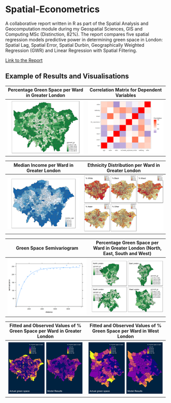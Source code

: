 # Spatial-Econometrics

A collaborative report written in R as part of the Spatial Analysis and Geocomputation module during my Geospatial Sciences, GIS and Computing MSc (Distinction, 82%). The report compares five spatial regression models predictive power in determining green space in London: Spatial Lag, Spatial Error, Spatial Durbin, Geographically Weighted Regression (GWR) and Linear Regression with Spatial Filtering. 

[Link to the Report](https://tdayeni.github.io/Spatial-Econometrics/)

## Example of Results and Visualisations
Percentage Green Space per Ward in Greater London             |  Correlation Matrix for Dependent Variables
:-------------------------:|:-------------------------:
![](group_5_report_bookdown_files/figure-html/Figure1-1.png )  |  ![]( group_5_report_bookdown_files/figure-html/multicollinearity-1.png )


Median Income per Ward in Greater London      |  Ethnicity Distribution per Ward in Greater London
:-------------------------:|:-------------------------:
![](  group_5_report_bookdown_files/figure-html/ldnagedist-1.png  )  |  ![]( group_5_report_bookdown_files/figure-html/demoplots-1.png   )



Green Space Semivariogram       | Percentage Green Space per Ward in Greater London (North, East, South and West)
:-------------------------:|:-------------------------:
![](   group_5_report_bookdown_files/figure-html/semivariogram-1.png  )  |  ![]( group_5_report_bookdown_files/figure-html/Figure2-1.png   )

Fitted and Observed Values of % Green Space per Ward in Greater London      | Fitted and Observed Values of % Green Space per Ward in West London
:-------------------------:|:-------------------------:
![](  group_5_report_bookdown_files/figure-html/Figure-1-1.png  )  |  ![]( group_5_report_bookdown_files/figure-html/Figure-4-1.png   )




<!-- Inline-1: 
![alt text](   group_5_report_bookdown_files/figure-html/semivariogram-1.png   "Logo Title Text 1")

Inline-2: 
![alt text](  group_5_report_bookdown_files/figure-html/Figure-4-1.png   "Logo Title Text 1")

Inline-3: 
![alt text](  group_5_report_bookdown_files/figure-html/Figure2-1.png    "Logo Title Text 1") -->